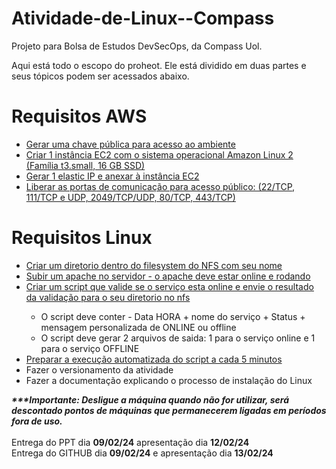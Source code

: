 # Atividade-de-Linux--Compass
Projeto para Bolsa de Estudos DevSecOps, da Compass Uol.

Aqui está todo o escopo do proheot. Ele está dividido em duas partes e seus tópicos podem ser acessados abaixo.

<h1><b>Requisitos AWS</b></h1>

<ul>
  <a href="https://github.com/Esvaber/Atividade-de-Linux--Compass/blob/main/Requisitos%20AWS/index.md#cria%C3%A7%C3%A3o-de-chave-p%C3%BAblica"><li>Gerar uma chave pública para acesso ao ambiente</li></a>
  <a href="https://github.com/Esvaber/Atividade-de-Linux--Compass/blob/main/Requisitos%20AWS/index.md#cria%C3%A7%C3%A3o-de-inst%C3%A2ncia-ec2"><li>Criar 1 instância EC2 com o sistema operacional Amazon Linux 2 (Família t3.small, 16 GB SSD)</li></a>
  <a href="https://github.com/Esvaber/Atividade-de-Linux--Compass/blob/main/Requisitos%20AWS/index.md#gerar-elastic-ip-e-anexar-%C3%A0-inst%C3%A2ncia-ec2"><li>Gerar 1 elastic IP e anexar à instância EC2</li></a>
  <a href="https://github.com/Esvaber/Atividade-de-Linux--Compass/blob/main/Requisitos%20AWS/index.md#liberar-as-portas-de-comunica%C3%A7%C3%A3o-para-acesso-p%C3%BAblico"><li>Liberar as portas de comunicação para acesso público: (22/TCP, 111/TCP e UDP, 2049/TCP/UDP, 80/TCP, 443/TCP)</li></a>
</ul>



<h1><b>Requisitos Linux</b></h1>
<ul>
  <a href="https://github.com/Esvaber/Atividade-de-Linux--Compass/blob/main/Requisitos%20Linux/index.md#configurar-o-nfs><li>Configurar o NFS entregue</li></a>
  <a href="https://github.com/Esvaber/Atividade-de-Linux--Compass/blob/main/Requisitos%20Linux/index.md#criar-um-diret%C3%B3rio-dentro-do-filesystem-do-nfs-com-meu-nome"><li>Criar um diretorio dentro do filesystem do NFS com seu nome</li></a>
  <a href="https://github.com/Esvaber/Atividade-de-Linux--Compass/blob/main/Requisitos%20Linux/index.md#subir-um-apache-no-servidor"><li>Subir um apache no servidor - o apache deve estar online e rodando</li></a>
  <a href="https://github.com/Esvaber/Atividade-de-Linux--Compass/blob/main/Requisitos%20Linux/index.md#criar-um-script-que-valide-se-o-servi%C3%A7o-esta-online-e-envie-o-resultado-da-valida%C3%A7%C3%A3o-para-o-seu-diret%C3%B3rio-no-nfs"><li>Criar um script que valide se o serviço esta online e envie o resultado da validação para o seu diretorio no nfs</li></a>
  <ul>
    <li>O script deve conter - Data HORA + nome do serviço + Status + mensagem personalizada de ONLINE ou offline</li>
    <li>O script deve gerar 2 arquivos de saida: 1 para o serviço online e 1 para o serviço OFFLINE</li>
  </ul>
  <a href="https://github.com/Esvaber/Atividade-de-Linux--Compass/blob/main/Requisitos%20Linux/index.md#preparar-a-execu%C3%A7%C3%A3o-automatizada-do-script-a-cada-5-minutos"><li>Preparar a execução automatizada do script a cada 5 minutos</li></a>
  <li>Fazer o versionamento da atividade</li>
  <li>Fazer a documentação explicando o processo de instalação do Linux</li>
</ul>

<b><i>***Importante: Desligue a máquina quando não for utilizar, será descontado pontos de máquinas que permanecerem ligadas em períodos fora de uso.</b></i><br><br>
Entrega do PPT dia <b>09/02/24</b> apresentação dia <b>12/02/24</b><br>
Entrega do GITHUB dia <b>09/02/24</b> e apresentação dia <b>13/02/24</b><br><br>
